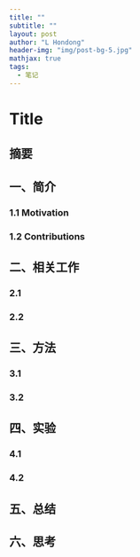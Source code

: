 ```yaml
---
title: ""
subtitle: ""
layout: post
author: "L Hondong"
header-img: "img/post-bg-5.jpg"
mathjax: true
tags:
  - 笔记
---
```


# Title

## 摘要

## 一、简介

### 1.1 Motivation

### 1.2 Contributions

## 二、相关工作

### 2.1 

### 2.2 

## 三、方法

### 3.1 

### 3.2 

## 四、实验

### 4.1 

### 4.2 

## 五、总结

## 六、思考
